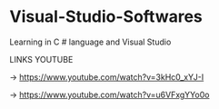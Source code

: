 # Visual-Studio-Softwares
Learning in C # language and Visual Studio

LINKS YOUTUBE

-> https://www.youtube.com/watch?v=3kHc0_xYJ-I

-> https://www.youtube.com/watch?v=u6VFxgYYo0o
